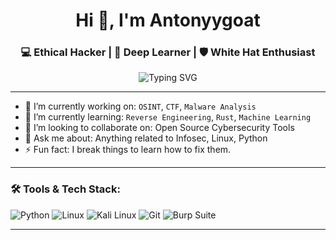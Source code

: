 <h1 align="center">Hi 👋, I'm Antonyygoat</h1>
<h3 align="center">💻 Ethical Hacker | 🧠 Deep Learner | 🛡️ White Hat Enthusiast</h3>

<p align="center">
  <img src="https://readme-typing-svg.herokuapp.com?font=Fira+Code&duration=3000&pause=1000&color=00FFD9&center=true&vCenter=true&width=435&lines=Welcome+to+my+lab+%F0%9F%94%8D;Exploring+Cyber+Realities+%F0%9F%94%A5;Hacking+with+Honor+%E2%9C%94%EF%B8%8F" alt="Typing SVG" />
</p>

---

- 🔭 I’m currently working on: `OSINT`, `CTF`, `Malware Analysis`
- 🌱 I’m currently learning: `Reverse Engineering`, `Rust`, `Machine Learning`
- 👯 I’m looking to collaborate on: Open Source Cybersecurity Tools
- 💬 Ask me about: Anything related to Infosec, Linux, Python
- ⚡ Fun fact: I break things to learn how to fix them.

---

### 🛠️ Tools & Tech Stack:
![Python](https://img.shields.io/badge/Python-3776AB?style=flat&logo=python&logoColor=white)
![Linux](https://img.shields.io/badge/Linux-FCC624?style=flat&logo=linux&logoColor=black)
![Kali Linux](https://img.shields.io/badge/Kali-557C94?style=flat&logo=kalilinux&logoColor=white)
![Git](https://img.shields.io/badge/Git-F05032?style=flat&logo=git&logoColor=white)
![Burp Suite](https://img.shields.io/badge/Burp-Orange?style=flat&logo=burpsuite&logoColor=white)

---
